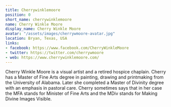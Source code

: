 ```yaml
---
title: Cherrywinklemoore
position: 0
short_name: cherrywinklemoore
name: Cherry Winkle Moore
display_name: Cherry Winkle Moore
avatar: "/assets/images/cherrywmoore-avatar.jpg"
location: Bryan, Texas, USA
links:
- facebook: https://www.facebook.com/CherryWinkleMoore
- twitter: https://twitter.com/cherrywmoore
- web: https://www.cherrywinklemoore.com/
---
```


Cherry Winkle Moore is a visual artist and a retired hospice chaplain. Cherry has a Master of Fine Arts degree in painting, drawing and printmaking from the University of Alabama. Later she completed a Master of Divinity degree with an emphasis in pastoral care. Cherry sometimes says that in her case the MFA stands for Minister of Fine Arts and the MDiv stands for Making Divine Images Visible.